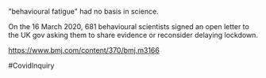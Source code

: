 "behavioural fatigue" had no basis in science. 

On the 16 March 2020, 681 behavioural scientists signed an open letter to the UK gov asking them to share evidence or reconsider delaying lockdown.

https://www.bmj.com/content/370/bmj.m3166

#CovidInquiry 